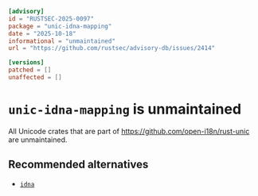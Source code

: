 ```toml
[advisory]
id = "RUSTSEC-2025-0097"
package = "unic-idna-mapping"
date = "2025-10-18"
informational = "unmaintained"
url = "https://github.com/rustsec/advisory-db/issues/2414"

[versions]
patched = []
unaffected = []
```

# `unic-idna-mapping` is unmaintained

All Unicode crates that are part of https://github.com/open-i18n/rust-unic are unmaintained.

## Recommended alternatives

- [`idna`](https://crates.io/crates/idna)
